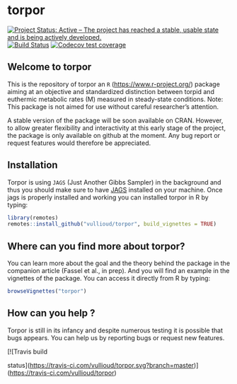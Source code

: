 
<!-- README.md is generated from README.Rmd. Please edit that file -->

# torpor

[![Project Status: Active – The project has reached a stable, usable
state and is being actively
developed.](https://www.repostatus.org/badges/latest/active.svg)](https://www.repostatus.org/#active)
[![Build
Status](https://travis-ci.org/vullioud/torpor.svg?branch=master)](https://travis-ci.org/vullioud/torpor)
[![Codecov test
coverage](https://codecov.io/gh/vullioud/torpor/branch/master/graph/badge.svg)](https://codecov.io/gh/vullioud/torpor?branch=master)

## Welcome to torpor

This is the repository of torpor an `R` (<https://www.r-project.org/>)
package aiming at an objective and standardized distinction between
torpid and euthermic metabolic rates (M) measured in steady-state
conditions. Note: This package is not aimed for use without careful
researcher’s attention.

A stable version of the package will be soon available on CRAN. However,
to allow greater flexibility and interactivity at this early stage of
the project, the package is only available on github at the moment. Any
bug report or request features would therefore be appreciated.

## Installation

Torpor is using `JAGS` (Just Another Gibbs Sampler) in the background
and thus you should make sure to have
[JAGS](http://mcmc-jags.sourceforge.net) installed on your machine. Once
jags is properly installed and working you can installed torpor in R by
typing:

``` r
library(remotes)
remotes::install_github("vullioud/torpor", build_vignettes = TRUE)
```

## Where can you find more about torpor?

You can learn more about the goal and the theory behind the package in
the companion article (Fassel et al., in prep). And you will find an
example in the vignettes of the package. You can access it directly from
R by typing:

``` r
browseVignettes("torpor")
```

## How can you help ?

Torpor is still in its infancy and despite numerous testing it is
possible that bugs appears. You can help us by reporting bugs or request
new features.

<!-- badges: start --> [![Travis build
status](https://travis-ci.com/vullioud/torpor.svg?branch=master)](https://travis-ci.com/vullioud/torpor)
<!-- badges: end -->
